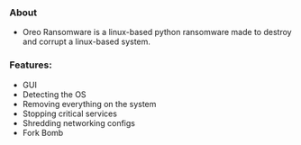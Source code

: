 ### About
- Oreo Ransomware is a linux-based python ransomware made to destroy and corrupt a linux-based system.

### Features:
- GUI
- Detecting the OS
- Removing everything on the system
- Stopping critical services
- Shredding networking configs
- Fork Bomb
